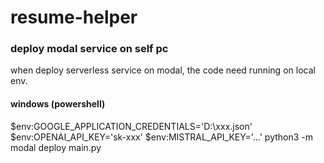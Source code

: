 # resume-helper

### deploy modal service on self pc
when deploy serverless service on modal, the code need running on local env.
#### windows (powershell)
$env:GOOGLE_APPLICATION_CREDENTIALS='D:\xxx.json'
$env:OPENAI_API_KEY='sk-xxx'
$env:MISTRAL_API_KEY='...'
python3 -m modal deploy main.py